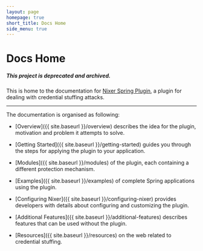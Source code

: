 ```yaml
---
layout: page
homepage: true
short_title: Docs Home
side_menu: true
---
```


# Docs Home

##### This project is deprecated and archived.

This is home to the documentation for [Nixer Spring Plugin](https://github.com/nixer-io/nixer-spring-plugin), a plugin for dealing with credential stuffing attacks.

---
The documentation is organised as following:

* [Overview]({{ site.baseurl }}/overview) describes the idea for the plugin, motivation and problem it attempts to solve.

* [Getting Started]({{ site.baseurl }}/getting-started) guides you through the steps for applying the plugin to your application.

* [Modules]({{ site.baseurl }}/modules) of the plugin, each containing a different protection mechanism.

* [Examples]({{ site.baseurl }}/examples) of complete Spring applications using the plugin.

* [Configuring Nixer]({{ site.baseurl }}/configuring-nixer) provides developers with details about configuring and customizing the plugin. 

* [Additional Features]({{ site.baseurl }}/additional-features) describes features that can be used without the plugin.

* [Resources]({{ site.baseurl }}/resources) on the web related to credential stuffing.
